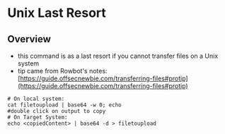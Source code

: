 # Unix Last Resort

## Overview

* this command is as a last resort if you cannot transfer files on a Unix system
* tip came from Rowbot's notes: [https://guide.offsecnewbie.com/transferring-files#protip](https://guide.offsecnewbie.com/transferring-files#protip)

```
# On local system:
cat filetoupload | base64 -w 0; echo
#double click on output to copy
# On Target System:
echo <copiedContent> | base64 -d > filetoupload
```
